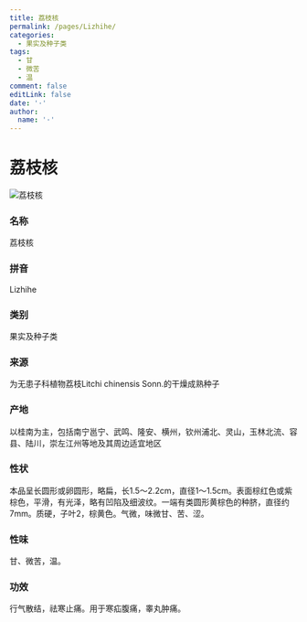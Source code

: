 ```yaml
---
title: 荔枝核
permalink: /pages/Lizhihe/
categories: 
  - 果实及种子类
tags: 
  - 甘
  - 微苦
  - 温
comment: false
editLink: false
date: '·'
author: 
  name: '·'
---
```

# 荔枝核

![荔枝核](https://image.zhongyibaike.com/image/%E8%8D%94%E6%9E%9D%E6%A0%B8/%E8%8D%94%E6%9E%9D%E6%A0%B8.jpg)

<!-- more -->
### 名称
荔枝核

### 拼音
Lizhihe

### 类别
果实及种子类

### 来源
为无患子科植物荔枝Litchi chinensis Sonn.的干燥成熟种子

### 产地
以桂南为主，包括南宁邕宁、武鸣、隆安、横州，钦州浦北、灵山，玉林北流、容县、陆川，崇左江州等地及其周边适宜地区

### 性状
本品呈长圆形或卵圆形，略扁，长1.5～2.2cm，直径1～1.5cm。表面棕红色或紫棕色，平滑，有光泽，略有凹陷及细波纹。一端有类圆形黄棕色的种脐，直径约7mm。质硬，子叶2，棕黄色。气微，味微甘、苦、涩。

### 性味
甘、微苦，温。

### 功效
行气散结，祛寒止痛。用于寒疝腹痛，睾丸肿痛。
